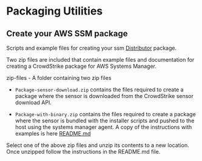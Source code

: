 # Packaging Utilities

## Create your AWS SSM package

Scripts and example files for creating your
ssm [Distributor](https://docs.aws.amazon.com/systems-manager/latest/userguide/distributor.html) package.

Two zip files are included that contain example files and documentation for creating a CrowdStrike package for AWS
Systems Manager.

zip-files - A folder containing two zip files

* `Package-sensor-download.zip` contains the files required to create a package where the sensor is downloaded from the
  CrowdStrike sensor download API.  

* `Package-with-binary.zip` contains the files required to create a package where the sensor is bundled with the
  installer scripts and pushed to the host using the systems manager agent. A copy of the instructions with examples is here [README.md](https://github.com/CrowdStrike/Cloud-AWS/tree/systems-manager/systems-manager/Packaging-utilities/examples/linux-sensor-binary)

Select one of the above zip files and unzip its contents to a new location. Once unzipped follow the instructions in the
README.md file.
